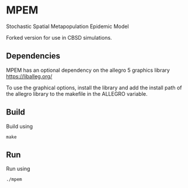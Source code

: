 # MPEM

Stochastic Spatial Metapopulation Epidemic Model

Forked version for use in CBSD simulations.


## Dependencies

MPEM has an optional dependency on the allegro 5 graphics library https://liballeg.org/

To use the graphical options, install the library and add the install path of the allegro library to the makefile in the ALLEGRO variable.


## Build

Build using

    make


## Run

Run using

    ./mpem

